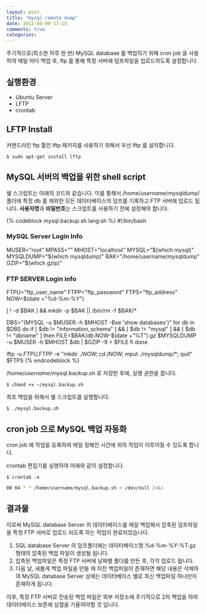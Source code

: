 ```yaml
---
layout: post
title: "mysql remote dump"
date: 2012-04-09 17:15
comments: true
categories: 
---
```


주기적으로(최소한 하루 한 번) MySQL database 를 백업하기 위해 cron job 을 사용하여 매일 마다 백업 후, ftp 를 통해 특정 서버에 덤프파일을 업로드하도록 설정합니다.

## 실행환경

* Ubuntu Server
* LFTP
* crontab

## LFTP Install

커맨드라인 ftp 툴인 lftp 패키지를 사용하기 위해서 우선 lftp 를 설치합니다.

```
$ sudo apt-get install lftp
```

## MySQL 서버의 백업을 위한 shell script

쉘 스크립트는 아래의 코드와 같습니다.
이를 통해서 /home/*username*/mysqldump/ 폴더에 특정 db 를 제외한 모든 데이터베이스의 덤프를 기록하고 FTP 서버에 업로드 됩니다. 
**사용자명**과 **비밀번호**는 스크립트를 사용하기 전에 설정해야 합니다.

{% codeblock mysql.backup.sh lang:sh %}
#!/bin/bash
### MySQL Server Login Info ###
MUSER="root"
MPASS=""
MHOST="localhost"
MYSQL="$(which mysql)"
MYSQLDUMP="$(which mysqldump)"
BAK="/home/username/mysqldump"
GZIP="$(which gzip)"
### FTP SERVER Login info ###
FTPU="ftp_user_name"
FTPP="ftp_password"
FTPS="ftp_address"
NOW=$(date +"%d-%m-%Y")
 
[ ! -d $BAK ] && mkdir -p $BAK || /bin/rm -f $BAK/*
 
DBS="$($MYSQL -u $MUSER -h $MHOST -Bse 'show databases')"
for db in $DBS
do
 if [ $db != "information_schema" ] && [ $db != "mysql" ] && [ $db != "dbname" ]
 then
   FILE=$BAK/$db.$NOW-$(date +"%T").gz
   $MYSQLDUMP -u $MUSER -h $MHOST $db | $GZIP -9 > $FILE
 fi
done
 
lftp -u $FTPU,$FTPP -e "mkdir ./$NOW;cd ./$NOW; mput ./mysqldump/*; quit" $FTPS
{% endcodeblock %}

/home/*username*/mysql.backup.sh 로 저장한 후에, 실행 권한을 줍니다.

```
$ chmod +x ~/mysql.backup.sh
```

최초 백업을 위해서 쉘 스크립트를 실행합니다.

```
$ ./mysql.backup.sh
```

## cron job 으로 MySQL 백업 자동화

cron job 에 작업을 등록하여 매일 정해진 시간에 위의 작업이 이루어질 수 있도록 합니다.

crontab 편집기를 실행하여 아래와 같이 설정합니다.

```
$ crontab -e
```

``` bash crontab
00 04 * * /home/username/mysql.backup.sh > /dev/null 2>&1
```

## 결과물

이로써 MySQL database Server 의 데이터베이스를 매일 백업해서 압축된 덤프파일을 특정 FTP 서버로 업로드 되도록 하는 작업이 완료되었습니다.

1. SQL database Server 의 덤프폴더에는 데이터베이스명.%d-%m-%Y-%T.gz 형태의 압축된 백업 파일이 생성될 됩니다.
2. 압축된 백업파일은 특정 FTP 서버에 날짜별 폴더를 만든 후, 각각 업로드 됩니다.
3. 다음 날, 새롭게 백업 파일을 만들 때 이전 백업파일이 존재하면 해당 내용은 삭제하여 MySQL database Server 상에는 데이터베이스 별로 최신 백업파일 하나만이 존재하게 됩니다.

이후, 특정 FTP 서버로 전송된 백업 파일은 외부 저장소에 주기적으로 2차 백업을 하여 데이터베이스 보존에 심혈을 기울여야할 것 입니다.